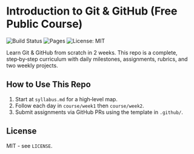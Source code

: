 # Introduction to Git & GitHub (Free Public Course)

![Build Status](https://github.com/bonaventureogeto/Introduction-to-Git-GitHub---Public-Course-Repo/actions/workflows/markdown.yml/badge.svg)
![Pages](https://github.com/bonaventureogeto/Introduction-to-Git-GitHub---Public-Course-Repo/actions/workflows/pages.yml/badge.svg)
![License: MIT](https://img.shields.io/badge/License-MIT-yellow.svg)

Learn Git & GitHub from scratch in 2 weeks. This repo is a complete, step‑by‑step curriculum with daily milestones, assignments, rubrics, and two weekly projects.

## How to Use This Repo
1. Start at `syllabus.md` for a high‑level map.
2. Follow each day in `course/week1` then `course/week2`.
3. Submit assignments via GitHub PRs using the template in `.github/`.

## License
MIT - see `LICENSE`.
